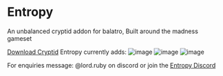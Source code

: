 # Entropy
An unbalanced cryptid addon for balatro, Built around the madness gameset

[Download Cryptid](https://github.com/MathIsFun0/Cryptid/)
Entropy currently adds:
![image](https://github.com/user-attachments/assets/41c63a07-20a1-4064-b763-81ca26ec48d7)
![image](https://github.com/user-attachments/assets/dcde5255-194c-442a-a4ba-1582f0e756bd)
![image](https://github.com/user-attachments/assets/80af70ec-9dd4-4a4d-ab3e-5366ff5bc8db)

For enquiries message: @lord.ruby on discord or join the [Entropy Discord](https://discord.gg/beqqy4Bb7m)
